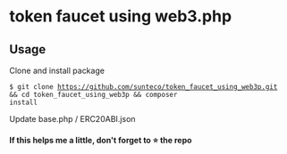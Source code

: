 # token faucet using web3.php

## Usage

Clone and install package

<code>$ git clone https://github.com/sunteco/token_faucet_using_web3p.git && cd token_faucet_using_web3p && composer install</code>

Update base.php / ERC20ABI.json

#### If this helps me a little, don't forget to :star: the repo

